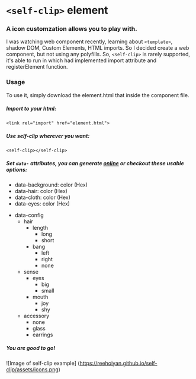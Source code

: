 # **`<self-clip>`** element
### A icon customzation allows you to play with.

I was watching web component recently, learning about `<template>`, shadow DOM, Custom Elements, HTML imports. So I decided create a web component, but not using any polyfills.
So, `<self-clip>` is rarely supported, it's able to run in which had implemented import attribute and registerElement function.

### Usage

To use it, simply download the element.html that inside the component file.
##### Import to your html:
```
<link rel="import" href="element.html">
```

##### Use self-clip wherever you want:
```
<self-clip></self-clip>
```

##### Set `data-` attributes, you can generate [online](https://github.com/reehoiyan/self-clip) or checkout these usable options:

* data-background: color (Hex)
* data-hair: color (Hex)
* data-cloth: color (Hex)
* data-eyes: color (Hex)
- data-config
  - hair
    - length
       - long
       - short
    - bang
       - left
       - right
       - none
  - sense
    - eyes
       - big
       - small
    - mouth
       - joy
       - shy
  - accessory
    - none
    - glass
    - earrings

##### You are good to go!

![Image of self-clip example]
(https://reehoiyan.github.io/self-clip/assets/icons.png)